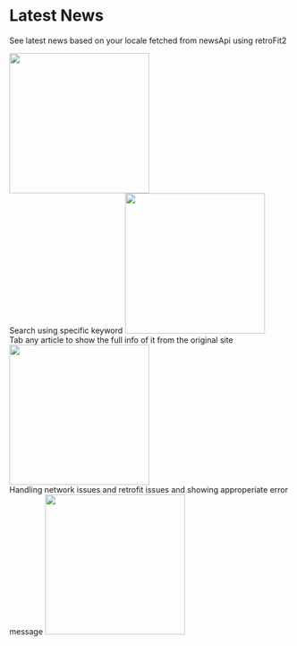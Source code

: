 # Latest News
See latest news based on your locale fetched from newsApi using retroFit2 

<img src="https://cdn.discordapp.com/attachments/566581417606119424/619020544851050497/screenshot.png" width="250">
 <br>
Search using specific keyword
<img src="https://cdn.discordapp.com/attachments/566581417606119424/619020580464754698/screenshot.png" width="250">
 <br>
Tab any article to show the full info of it from the original site
<img src="https://cdn.discordapp.com/attachments/566581417606119424/619020590925348868/screenshot.png" width="250">
 <br>
Handling network issues and retrofit issues and showing approperiate error message
<img src="https://cdn.discordapp.com/attachments/566581417606119424/619020585401450527/screenshot.png" width="250">



